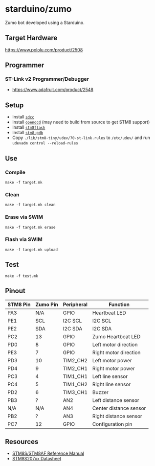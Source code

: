 # starduino/zumo
Zumo bot developed using a Starduino.

## Target Hardware
https://www.pololu.com/product/2508

## Programmer
### ST-Link v2 Programmer/Debugger
- https://www.adafruit.com/product/2548

## Setup
- Install [`sdcc`](http://sdcc.sourceforge.net/)
- Install [`openocd`](https://github.com/ntfreak/openocd) (may need to build from source to get STM8 support)
- Install [`stm8flash`](https://github.com/ryanplusplus/stm8flash)
- Install [`stm8-gdb`](https://stm8-binutils-gdb.sourceforge.io/)
- Copy `./lib/stm8-tiny/udev/70-st-link.rules` to `/etc/udev/` and run `udevadm control --reload-rules`

## Use
### Compile
```shell
make -f target.mk
```

### Clean
```shell
make -f target.mk clean
```

### Erase via SWIM
```shell
make -f target.mk erase
```

### Flash via SWIM
```shell
make -f target.mk upload
```

## Test
```shell
make -f test.mk
```

## Pinout
| STM8 Pin | Zumo Pin | Peripheral | Function               |
|----------|----------|------------|------------------------|
| PA3      | N/A      | GPIO       | Heartbeat LED          |
| PE1      | SCL      | I2C SCL    | I2C SCL                |
| PE2      | SDA      | I2C SDA    | I2C SDA                |
| PC2      | 13       | GPIO       | Zumo Heartbeat LED     |
| PD0      | 8        | GPIO       | Left motor direction   |
| PE3      | 7        | GPIO       | Right motor direction  |
| PD3      | 10       | TIM2_CH2   | Left motor power       |
| PD4      | 9        | TIM2_CH1   | Right motor power      |
| PC3      | 4        | TIM1_CH1   | Left line sensor       |
| PC4      | 5        | TIM1_CH2   | Right line sensor      |
| PD2      | 6        | TIM3_CH1   | Buzzer                 |
| PB3      | ?        | AN2        | Left distance sensor   |
| N/A      | N/A      | AN4        | Center distance sensor |
| PB2      | ?        | AN3        | Right distance sensor  |
| PC7      | 12       | GPIO       | Configuration pin      |

## Resources
- [STM8S/STM8AF Reference Manual](https://www.st.com/resource/en/reference_manual/cd00190271.pdf)
- [STM8S207xx Datasheet](https://www.st.com/resource/en/datasheet/stm8s207rb.pdf)
